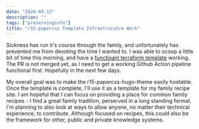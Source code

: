 ```yaml
---
date: "2024-03-13"
description: ""
tags: ["preservinginfo"]
title: "r15-papercss Template Infrastrucutre Work"
---
```

Sickness has run it's course through the family, and unfortunately has prevented me from devoting the time I wanted to.  I was able to scoop a little bit of time this morning, and have a [functioanl terraform template](https://github.com/ssmiller25/r15-papercss-hugo-theme/pull/2) working.  The PR is not merged yet, as I need to get a working Github Action pipeline functional first.  Hopefully in the next few days.

My overall goal was to make the r15-papercss-hugo-theme easily hostable.  Once the template is complete, I'll use it as a template for my family recipe site.  I am hopeful that I can focus on providing a place for common family recipes - I find a great family tradition, perserved in a long standing format.  I'm planning to also look at ways to allow anyone, no matter their technical experience, to contribute.  Although focused on recipes, this could also be the framework for other, public and private knowledge systems.

